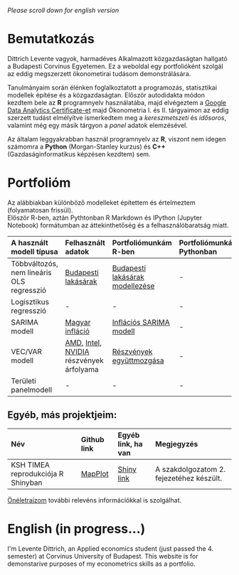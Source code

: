 *Please scroll down for english version*
# Bemutatkozás

Dittrich Levente vagyok, harmadéves Alkalmazott közgazdaságtan hallgató a Budapesti Corvinus Egyetemen. Ez a weboldal egy portfolióként szolgál az eddig megszerzett ökonometirai tudásom demonstrálására.   

Tanulmányaim során élénken foglalkoztatott a programozás, statisztikai modellek építése és a közgazdaságtan. Először autodidakta módon kezdtem bele az **R** programnyelv használatába, majd elvégeztem a [Google Data Analytics Certificate-et](https://www.credly.com/badges/20a16b4a-288a-4e05-a45e-d3ffd8c78dc7/linked_in_profile) majd Ökonometria I. és II. tárgyaimon az eddig szerzett tudást elmélyítve ismerkedtem meg a _kereszmetszeti_ és _idősoros_, valamint még egy másik tárgyon a _panel_ adatok elemzésével.  

Az általam leggyakrabban használ programnyelv az **R**, viszont nem idegen számomra a **Python** (Morgan-Stanley kurzus) és **C++** (Gazdaságinformatikus képzésen kezdtem) sem. 


# Portfolióm

Az alábbiakban különböző modelleket építettem és értelmeztem (folyamatosan frissül).   
Először R-ben, aztán Pythtonban R Markdown és IPython (Jupyter Notebook) formátumban az áttekinthetőség és a felhasználóbaratság miatt.

| A használt modell típusa  | Felhasznált adatok  | Portfoliómunkám R-ben | Portfoliómunkám Pythonban |
| :---                      | :---                |  :---                 | :---                      |
| Többváltozós, nem lineáris OLS regresszió | [Budapesti lakásárak](https://github.com/DLeves/Portfolio/blob/main/OLS%20regression/BP_Lakas.csv)| [Budapesti lakásárak modellezése](https://github.com/DLeves/Portfolio/blob/main/OLS%20regression/ols_hun.md) | - |
| Logisztikus regresszió | - | - | - |
| SARIMA modell | [Magyar infláció](https://ec.europa.eu/eurostat/databrowser/view/PRC_HICP_MANR__custom_3761882/bookmark/table?lang=en&bookmarkId=4ad27e6f-358a-4a3d-82a0-587d69a833eb) | [Inflációs SARIMA modell](https://github.com/DLeves/Portfolio/blob/main/ARCH%20model/arch_hun.md) | - |
| VEC/VAR modell | [AMD](https://finance.yahoo.com/quote/AMD?p=AMD&.tsrc=fin-srch), [Intel](https://finance.yahoo.com/quote/INTC?p=INTC&.tsrc=fin-srch), [NVIDIA](https://finance.yahoo.com/quote/NVDA?p=NVDA&.tsrc=fin-srch) részvények árfolyama | [Részvények együttmozgása](https://github.com/DLeves/Portfolio/blob/main/VECM/vecm_hun.md) | - |
| Területi panelmodell | - | - | - |

## Egyéb, más projektjeim:

| Név                             | Github link            | Egyéb link, ha van | Megjegyzés |
| :---                            | :---                   | :---               | :---
| KSH TIMEA reprodukciója R Shinyban | [MapPlot](https://github.com/DLeves/MapPlot) | [Shiny link](https://dleves.shinyapps.io/SzakdolgozatMapPlot/) | A szakdolgozatom 2. fejezetéhez készült. |

[Önéletrajzom](https://github.com/DLeves/Portfolio/blob/main/oneletrajz.pdf) további relevéns információkkal is szolgálhat.

# English (in progress...)

I'm Levente Dittrich, an Applied economics student (just passed the 4. semester) at Corvinus University of Budapest. This website is for demonstarive purposes of my econometrics skills as a portfolio.
